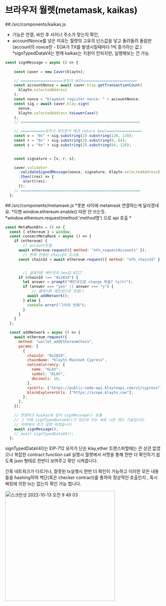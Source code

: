 # 브라우저 월렛(metamask, kaikas)


##./src/components/kaikas.js
* 기능은 연결, 싸인 후 사이너 주소가 맞는지 확인,
* accountNonce를 넣은 이유는 월렛의 고유의 넌스값을 넣고 돌려돌려 돌림판
(account의 nonce란 - EOA가 TX를 발생시킬때마다 1씩 증가하는 값.)
*signTypedDataV4는 현재 kaikas는 지원이 안되지만, 실행해보는 건 가능.


```js
const signMessage = async () => {
    
    const caver = new Caver(klaytn);

    // ===================유저가 싸인=========================
    const accountNonce = await caver.klay.getTransactionCount(
      klaytn.selectedAddress
    );
    const nonce = "klaymint register nonce: " + accountNonce;
    const sig = await caver.klay.sign(
      nonce,
      klaytn.selectedAddress.toLowerCase()
    );
    // ======================================================

    // ===========유저가 싸인한거 체크 return bool================
    const v = "0x" + sig.substring(2).substring(128, 130);
    const r = "0x" + sig.substring(2).substring(0, 64);
    const s = "0x" + sig.substring(2).substring(64, 128);

    
    const signature = [v, r, s];

    caver.validator
      .validateSignedMessage(nonce, signature, klaytn.selectedAddress)
      .then((res) => {
        alert(res);
      });
    // ======================================================
  };
```


##./src/components/metamask.js 
*못본 사이에 metamask 연결하는게 달라졌네요.
*이젠 window.ethereum.enable() 따윈 안 쓰는듯.
*window.ethereum.request(method:'method명') 으로 api 호출
*

```js
const MetaMaskBtn = () => {
  const { ethereum } = window;
  const connectMetaMask = async () => {
    if (ethereum) {
        // account연결
      await ethereum.request({ method: "eth_requestAccounts" });
        // 현재 연결된 chainId 갖고옴
      const chainId = await ethereum.request({ method: "eth_chainId" });


        // 클레이튼 메인넷의 hex값 8217 
      if (chainId !== "0x2019") {
        let answer = prompt("메인넷으로 change 하쉴? (y/n)");
        if (answer === "yes" || answer === "y") {
            // 클레이튼 메인넷으로 연결()
          await addNetwork();
        } else {
          console.error("그라믄 안돼");
        }
      }
    }
  };

  const addNetwork = async () => {
    await ethereum.request({
      method: "wallet_addEthereumChain",
      params: [
        {
          chainId: "0x2019",
          chainName: "Klaytn Mainnet Cypress",
          nativeCurrency: {
            name: "KLAY",
            symbol: "KLAY",
            decimals: 18,
          },
          rpcUrls: ["https://public-node-api.klaytnapi.com/v1/cypress"],
          blockExplorerUrls: ["https://scope.klaytn.com"],
        },
      ],
    });

    // 연결하고 kaikas와 같이 signMessage() 호출
    // 그 아래 signTypedDataV4()가 있는데 이는 새로 나온 채신 기술입니다.
    // 아래에서 추가 설명 하겠습니다. 
    await signMessage();
    // await signTypedDataV4();
  };

```

signTypedDataV4()는 EIP-712
유저가 단순 klay,ether 트랜스퍼할때는 큰 상관 없겠으나
복잡한 contract function call 실행시
월렛에서 서명을 통해 
한번 더 확인하기 쉽도록 json 형태로 한번더 보여주고 확인 시켜줍니다.

간혹 네트워크가 다르거나, 잘못된 tx실행시 한번 더 확인이 가능하고
이러한 모든 내용들을 hashing하여 백단(혹은 checker contract)를 통하여
정상적인 호출인지 , 혹시 해킹에 의한 tx는 없는지 확인 가능 헙니다.




<img width="355" alt="스크린샷 2022-10-13 오전 9 49 03" src="https://user-images.githubusercontent.com/50254404/195474862-a1b6e4b7-0929-47ec-b60b-c008d2078faa.png">




